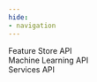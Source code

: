 ```yaml
---
hide:
- navigation
---
```


<div class="wrapper">
  <div onclick="location.href='https://docs.hopsworks.ai/feature-store-api/latest';" style="cursor:pointer;" class="one">Feature Store API</div>
  <div onclick="location.href='https://docs.hopsworks.ai/machine-learning-api/latest';" style="cursor:pointer;"class="two">Machine Learning API</div>
  <div onclick="location.href='https://robzor92.github.io/hopsworks-api/dev/generated/api/connection/';" style="cursor:pointer;" class="three">Services API</div>
</div>
